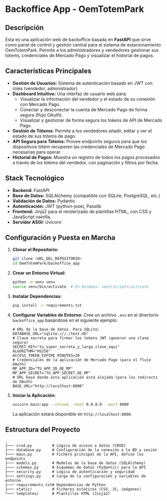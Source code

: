 # Backoffice App - OemTotemPark

## Descripción

Esta es una aplicación web de backoffice basada en **FastAPI** que sirve como panel de control y gestión central para el sistema de estacionamiento OemTotemPark. Permite a los administradores y vendedores gestionar sus tótems, credenciales de Mercado Pago y visualizar el historial de pagos.

## Características Principales

- **Gestión de Usuarios:** Sistema de autenticación basado en JWT con roles (vendedor, administrador).
- **Dashboard Intuitivo:** Una interfaz de usuario web para:
    - Visualizar la información del vendedor y el estado de su conexión con Mercado Pago.
    - Conectar y desconectar la cuenta de Mercado Pago de forma segura (flujo OAuth).
    - Visualizar y gestionar de forma segura los tokens de API de Mercado Pago.
- **Gestión de Tótems:** Permite a los vendedores añadir, editar y ver el estado de sus tótems de pago.
- **API Segura para Tótems:** Provee endpoints seguros para que los dispositivos tótem recuperen las credenciales de Mercado Pago necesarias para operar.
- **Historial de Pagos:** Muestra un registro de todos los pagos procesados a través de los tótems del vendedor, con paginación y filtros por fecha.

## Stack Tecnológico

- **Backend:** FastAPI
- **Base de Datos:** SQLAlchemy (compatible con SQLite, PostgreSQL, etc.)
- **Validación de Datos:** Pydantic
- **Autenticación:** JWT (python-jose), Passlib
- **Frontend:** Jinja2 para el renderizado de plantillas HTML, con CSS y JavaScript vainilla.
- **Servidor ASGI:** Uvicorn

## Configuración y Puesta en Marcha

1.  **Clonar el Repositorio:**
    ```bash
    git clone <URL_DEL_REPOSITORIO>
    cd OemTotemPark/backoffice_app
    ```

2.  **Crear un Entorno Virtual:**
    ```bash
    python -m venv venv
    source venv/bin/activate  # En Windows: venv\Scripts\activate
    ```

3.  **Instalar Dependencias:**
    ```bash
    pip install -r requirements.txt
    ```

4.  **Configurar Variables de Entorno:**
    Cree un archivo `.env` en el directorio `backoffice_app` basándose en el siguiente ejemplo:
    ```env
    # URL de la base de datos. Para SQLite:
    DATABASE_URL="sqlite:///./test.db"
    # Clave secreta para firmar los tokens JWT (generar una clave segura)
    SECRET_KEY="tu_super_secreta_y_larga_clave_aqui"
    ALGORITHM="HS256"
    ACCESS_TOKEN_EXPIRE_MINUTES=30
    # Credenciales de la aplicación de Mercado Pago (para el flujo OAuth)
    MP_APP_ID="TU_APP_ID_DE_MP"
    MP_APP_SECRET="TU_APP_SECRET_DE_MP"
    # URL base donde esta aplicación está alojada (para los redirects de OAuth)
    BASE_URL="http://localhost:8000"
    ```

5.  **Iniciar la Aplicación:**
    ```bash
    uvicorn main:app --reload --host 0.0.0.0 --port 8000
    ```
    La aplicación estará disponible en `http://localhost:8000`.

## Estructura del Proyecto

```
.
├─── crud.py         # Lógica de acceso a datos (CRUD)
├─── database.py     # Configuración de la conexión a la BD y sesión
├─── main.py         # Fichero principal de la API, define los endpoints
├─── models.py       # Modelos de la base de datos (SQLAlchemy)
├─── schemas.py      # Esquemas de datos (Pydantic) para la API
├─── security.py     # Lógica de autenticación y seguridad
├─── settings.py     # Carga de la configuración y variables de entorno
├─── requirements.txt# Dependencias de Python
├─── static/         # Ficheros estáticos (CSS, JS, imágenes)
└─── templates/      # Plantillas HTML (Jinja2)
```

